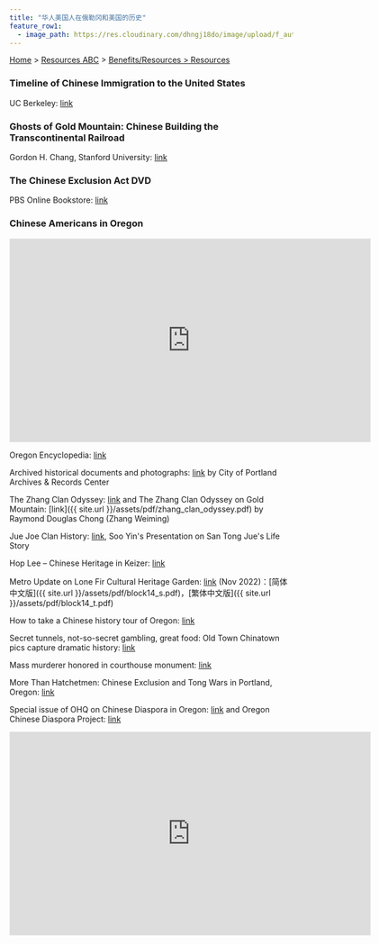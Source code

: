 ```yaml
---
title: "华人美国人在俄勒冈和美国的历史"
feature_row1:
  - image_path: https://res.cloudinary.com/dhngj18do/image/upload/f_auto,q_auto/v1/images/logo/oaarg1kffmrs0wyx3yrb
---
```


[Home](https://pdxchinese.org/) > [Resources ABC](https://pdxchinese.org/resources/) > [Benefits/Resources > Resources](https://pdxchinese.org/resources/benefits/resources/)

### Timeline of Chinese Immigration to the United States

UC Berkeley: [link](https://bancroft.berkeley.edu/collections/chinese-immigration-to-the-united-states-1884-1944/timeline.html)

### Ghosts of Gold Mountain: Chinese Building the Transcontinental Railroad

Gordon H. Chang, Stanford University: [link](https://pdxscholar.library.pdx.edu/foh_events/5/)

### The Chinese Exclusion Act DVD

PBS Online Bookstore: [link](https://shop.pbs.org/WB0102.html)

### Chinese Americans in Oregon

<iframe width="640" height="360" style="border:1px solid #e6e6e6" src="https://kgw.com/embeds/video/283-fd901048-d28b-49e8-ba7b-9ec611a83a7d/iframe" allowfullscreen="true" webkitallowfullscreen="true" mozallowfullscreen="true"></iframe>

Oregon Encyclopedia: [link](https://oregonencyclopedia.org/articles/chinese_americans_in_oregon/#.XSNxh-hKi71)

Archived historical documents and photographs: [link](https://efiles.portlandoregon.gov/Record?q=recAnyWord%3Achinese&sortBy=recCreatedOn&pagesize=100&filter=electronic ) by City of Portland Archives & Records Center

The Zhang Clan Odyssey: [link](https://www.mychinaroots.com/samples/zhang-odyssey/#1) and The Zhang Clan Odyssey on Gold Mountain: [link]({{ site.url }}/assets/pdf/zhang_clan_odyssey.pdf) by Raymond Douglas Chong (Zhang Weiming)

Jue Joe Clan History: [link](https://youtu.be/y7x27zIj9-0), Soo Yin's Presentation on San Tong Jue's Life Story

Hop Lee – Chinese Heritage in Keizer: [link](https://keizerheritagemuseum.org/hop-lee-chinese-heritage-in-keizer/)

Metro Update on Lone Fir Cultural Heritage Garden: [link](http://lonefir.org/cultural-heritage-garden/) (Nov 2022)：[简体中文版]({{ site.url }}/assets/pdf/block14_s.pdf)，[繁体中文版]({{ site.url }}/assets/pdf/block14_t.pdf)

How to take a Chinese history tour of Oregon: [link](https://www.oregonlive.com/travel/2022/02/how-to-take-a-chinese-history-tour-of-oregon.html)

Secret tunnels, not-so-secret gambling, great food: Old Town Chinatown pics capture dramatic history: [link](https://www.oregonlive.com/life_and_culture/erry-2018/06/56edacc4732759/secret_tunnels_moresecret_gamb.html)

Mass murderer honored in courthouse monument: [link](https://www.offbeatoregon.com/1204b-monument-mass-murderer-chinese-miners.html)

More Than Hatchetmen: Chinese Exclusion and Tong Wars in Portland, Oregon: [link](https://digitalcommons.usu.edu/cgi/viewcontent.cgi?article=8804&context=etd)

Special issue of OHQ on Chinese Diaspora in Oregon: [link](https://www.ohs.org/oregon-historical-quarterly/back-issues/winter-2021.cfm) and Oregon Chinese Diaspora Project: [link](https://oregon-chinese-diaspora-project-sou.hub.arcgis.com/)

<iframe width="640" height="360" style="border:1px solid #e6e6e6" src="https://www.kgw.com/embeds/video/responsive/283-e00a2b49-d915-4407-9deb-441c1e12551c/iframe" allowfullscreen="true" webkitallowfullscreen="true" mozallowfullscreen="true"></iframe>
